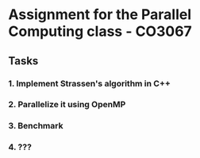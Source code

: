 # Assignment for the Parallel Computing class - CO3067

## Tasks
### 1. Implement Strassen's algorithm in C++
### 2. Parallelize it using OpenMP
### 3. Benchmark
### 4. ???
